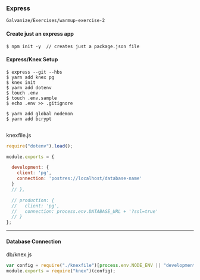 ### Express

`Galvanize/Exercises/warmup-exercise-2`

#### Create just an express app
```terminal
$ npm init -y  // creates just a package.json file

```

#### Express/Knex Setup
```terminal
$ express --git --hbs
$ yarn add knex pg
$ knex init
$ yarn add dotenv
$ touch .env
$ touch .env.sample
$ echo .env >> .gitignore

$ yarn add global nodemon
$ yarn add bcrypt


```
knexfile.js

```js
require("dotenv").load();

module.exports = {

  development: {
    client: 'pg',
    connection: 'postres://localhost/database-name'
  }
  // },

  // production: {
  //   client: 'pg',
  //   connection: process.env.DATABASE_URL + '?ssl=true'
  // }
};
```

---

#### Database Connection
db/knex.js
```js
var config = require("./knexfile")[process.env.NODE_ENV || "development"];
module.exports = require("knex")(config);

```

